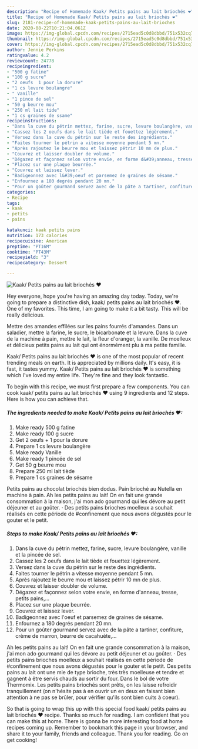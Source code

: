 ```yaml
---
description: "Recipe of Homemade Kaak/ Petits pains au lait briochés ❤"
title: "Recipe of Homemade Kaak/ Petits pains au lait briochés ❤"
slug: 2181-recipe-of-homemade-kaak-petits-pains-au-lait-brioches
date: 2020-08-22T10:21:04.061Z
image: https://img-global.cpcdn.com/recipes/2715ead5c0d8dbbd/751x532cq70/kaak-petits-pains-au-lait-brioches-❤-photo-principale-de-la-recette.jpg
thumbnail: https://img-global.cpcdn.com/recipes/2715ead5c0d8dbbd/751x532cq70/kaak-petits-pains-au-lait-brioches-❤-photo-principale-de-la-recette.jpg
cover: https://img-global.cpcdn.com/recipes/2715ead5c0d8dbbd/751x532cq70/kaak-petits-pains-au-lait-brioches-❤-photo-principale-de-la-recette.jpg
author: Jennie Perkins
ratingvalue: 4.2
reviewcount: 24778
recipeingredient:
- "500 g fatine"
- "100 g sucre"
- "2 oeufs  1 pour la dorure"
- "1 cs levure boulangre"
- " Vanille"
- "1 pince de sel"
- "50 g beurre mou"
- "250 ml lait tide"
- "1 cs graines de ssame"
recipeinstructions:
- "Dans la cuve du pétrin mettez, farine, sucre, levure boulangère, vanille et la pincée de sel."
- "Cassez les 2 oeufs dans le lait tiède et fouettez légèrement."
- "Versez dans la cuve du pétrin sur le reste des ingrédients."
- "Faites tourner le pétrin a vitesse moyenne pendant 5 mn."
- "Après rajoutez le beurre mou et laissez pétrir 10 mn de plus."
- "Couvrez et laisser doubler de volume."
- "Dégazez et façonnez selon votre envie, en forme d&#39;anneau, tresse, petits pains,..."
- "Placez sur une plaque beurrée."
- "Couvrez et laissez lever."
- "Badigeonnez avec l&#39;oeuf et parsemez de graines de sésame."
- "Enfournez a 180 degrés pendant 20 mn."
- "Pour un goûter gourmand servez avec de la pâte a tartiner, confiture, crème de marron, beurre de cacahuète,..."
categories:
- Recipe
tags:
- kaak
- petits
- pains

katakunci: kaak petits pains 
nutrition: 173 calories
recipecuisine: American
preptime: "PT16M"
cooktime: "PT43M"
recipeyield: "3"
recipecategory: Dessert

---
```



![Kaak/ Petits pains au lait briochés ❤](https://img-global.cpcdn.com/recipes/2715ead5c0d8dbbd/751x532cq70/kaak-petits-pains-au-lait-brioches-❤-photo-principale-de-la-recette.jpg)

Hey everyone, hope you're having an amazing day today. Today, we're going to prepare a distinctive dish, kaak/ petits pains au lait briochés ❤. One of my favorites. This time, I am going to make it a bit tasty. This will be really delicious.

Mettre des amandes effilées sur les pains fourrés d&#39;amandes. Dans un saladier, mettre la farine, le sucre, le bicarbonate et la levure. Dans la cuve de la machine à pain, mettre le lait, la fleur d&#39;oranger, la vanille. De moelleux et délicieux petits pains au lait qui ont énormément plu à ma petite famille.

Kaak/ Petits pains au lait briochés ❤ is one of the most popular of recent trending meals on earth. It is appreciated by millions daily. It's easy, it is fast, it tastes yummy. Kaak/ Petits pains au lait briochés ❤ is something which I've loved my entire life. They're fine and they look fantastic.


To begin with this recipe, we must first prepare a few components. You can cook kaak/ petits pains au lait briochés ❤ using 9 ingredients and 12 steps. Here is how you can achieve that.

<!--inarticleads1-->

##### The ingredients needed to make Kaak/ Petits pains au lait briochés ❤:

1. Make ready 500 g fatine
1. Make ready 100 g sucre
1. Get 2 oeufs + 1 pour la dorure
1. Prepare 1 cs levure boulangère
1. Make ready  Vanille
1. Make ready 1 pincée de sel
1. Get 50 g beurre mou
1. Prepare 250 ml lait tiède
1. Prepare 1 cs graines de sésame


Petits pains au chocolat briochés bien dodus. Pain brioché au Nutella en machine à pain. Ah les petits pains au lait! On en fait une grande consommation à la maison, j&#39;ai mon ado gourmand qui les dévore au petit déjeuner et au goûter. · Des petits pains brioches moelleux a souhait réalisés en cette période de #confinement que nous avons dégustés pour le gouter et le petit. 

<!--inarticleads2-->

##### Steps to make Kaak/ Petits pains au lait briochés ❤:

1. Dans la cuve du pétrin mettez, farine, sucre, levure boulangère, vanille et la pincée de sel.
1. Cassez les 2 oeufs dans le lait tiède et fouettez légèrement.
1. Versez dans la cuve du pétrin sur le reste des ingrédients.
1. Faites tourner le pétrin a vitesse moyenne pendant 5 mn.
1. Après rajoutez le beurre mou et laissez pétrir 10 mn de plus.
1. Couvrez et laisser doubler de volume.
1. Dégazez et façonnez selon votre envie, en forme d&#39;anneau, tresse, petits pains,...
1. Placez sur une plaque beurrée.
1. Couvrez et laissez lever.
1. Badigeonnez avec l&#39;oeuf et parsemez de graines de sésame.
1. Enfournez a 180 degrés pendant 20 mn.
1. Pour un goûter gourmand servez avec de la pâte a tartiner, confiture, crème de marron, beurre de cacahuète,...


Ah les petits pains au lait! On en fait une grande consommation à la maison, j&#39;ai mon ado gourmand qui les dévore au petit déjeuner et au goûter. · Des petits pains brioches moelleux a souhait réalisés en cette période de #confinement que nous avons dégustés pour le gouter et le petit. Ces petits pains au lait ont une mie de type brioche, très très moelleuse et tendre et gagnent à être servis chauds au sortir du four. Dans le bol de votre Thermomix. Les petits pains briochés sont prêts, on les laisse refroidir tranquillement (on n&#39;hésite pas à en ouvrir un en deux en faisant bien attention à ne pas se brûler, pour vérifier qu&#39;ils sont bien cuits à coeur). 

So that is going to wrap this up with this special food kaak/ petits pains au lait briochés ❤ recipe. Thanks so much for reading. I am confident that you can make this at home. There is gonna be more interesting food at home recipes coming up. Remember to bookmark this page in your browser, and share it to your family, friends and colleague. Thank you for reading. Go on get cooking!
